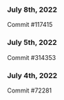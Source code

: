 ### July 8th, 2022

Commit #117415

### July 5th, 2022

Commit #314353


### July 4th, 2022

Commit #72281
